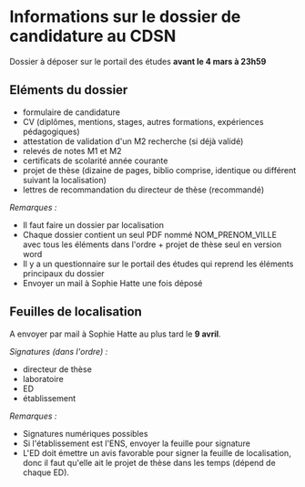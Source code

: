 # Informations sur le dossier de candidature au CDSN

Dossier à déposer sur le portail des études **avant le 4 mars à 23h59**

## Eléments du dossier

- formulaire de candidature
- CV (diplômes, mentions, stages, autres formations, expériences pédagogiques)
- attestation de validation d'un M2 recherche (si déjà validé)
- relevés de notes M1 et M2
- certificats de scolarité année courante
- projet de thèse (dizaine de pages, biblio comprise, identique ou différent suivant la localisation)
- lettres de recommandation du directeur de thèse (recommandé)

*Remarques :*

- Il faut faire un dossier par localisation
- Chaque dossier contient un seul PDF nommé NOM_PRENOM_VILLE avec tous les éléments dans l'ordre + projet de thèse seul en version word
- Il y a un questionnaire sur le portail des études qui reprend les éléments principaux du dossier
- Envoyer un mail à Sophie Hatte une fois déposé

## Feuilles de localisation

A envoyer par mail à Sophie Hatte au plus tard le **9 avril**.

*Signatures (dans l'ordre) :*

- directeur de thèse
- laboratoire
- ED
- établissement

*Remarques :*

- Signatures numériques possibles
- Si l'établissement est l'ENS, envoyer la feuille pour signature
- L'ED doit émettre un avis favorable pour signer la feuille de localisation, donc il faut qu'elle ait le projet de thèse dans les temps (dépend de chaque ED).